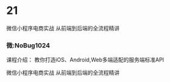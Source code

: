 # 21
微信小程序电商实战 从前端到后端的全流程精讲
### 微:NoBug1024 


课程介绍：
教你打造iOS、Android,Web多端适配的服务端标准API

微信小程序电商实战 从前端到后端的全流程精讲
